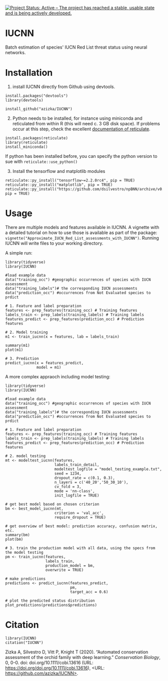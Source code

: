 [![Project Status: Active – The project has reached a stable, usable state and is being actively developed.](https://www.repostatus.org/badges/latest/active.svg)](https://www.repostatus.org/#active)

# IUCNN
Batch estimation of species' IUCN Red List threat status using neural networks.

# Installation
1. install IUCNN directly from Github using devtools. 
```{r}
install.packages("devtools")
library(devtools)

install_github("azizka/IUCNN")
```

2. Python needs to be installed, for instance using miniconda and reticulated from within R (this will need c. 3 GB disk space).
If problems occur at this step, check the excellent [documentation of reticulate](https://rstudio.github.io/reticulate/index.html).
```{r}
install.packages(reticulate)
library(reticulate)
install_miniconda()
```
If python has been installed before, you can specify the python version to sue with `reticulate::use_python()`


3. Install the tensorflow and matplotlib modules
```{r}
reticulate::py_install("tensorflow~=2.2.0rc4", pip = TRUE)
reticulate::py_install("matplotlib", pip = TRUE)
reticulate::py_install("https://github.com/dsilvestro/npBNN/archive/v0.1.8.tar.gz", pip = TRUE)
```

# Usage
There are multiple models and features available in IUCNN. A vignette with a detailed tutorial on how to use those is available as part of the package: `vignette("Approximate_IUCN_Red_List_assessments_with_IUCNN")`. Running IUCNN will write files to your working directory.

A simple run:

```{r}
library(tidyverse)
library(IUCNN)

#load example data 
data("training_occ") #geographic occurrences of species with IUCN assessment
data("training_labels")# the corresponding IUCN assessments
data("prediction_occ") #occurrences from Not Evaluated species to prdict

# 1. Feature and label preparation
features <- prep_features(training_occ) # Training features
labels_train <- prep_labels(training_labels) # Training labels
features_predict <- prep_features(prediction_occ) # Prediction features

# 2. Model training
m1 <- train_iucnn(x = features, lab = labels_train)

summary(m1)
plot(m1)

# 3. Prediction
predict_iucnn(x = features_predict,
              model = m1)
```

A more complex appraoch including model testing:

```{r}
library(tidyverse)
library(IUCNN)

#load example data 
data("training_occ") #geographic occurrences of species with IUCN assessment
data("training_labels")# the corresponding IUCN assessments
data("prediction_occ") #occurrences from Not Evaluated species to prdict

# 1. Feature and label preparation
features <- prep_features(training_occ) # Training features
labels_train <- prep_labels(training_labels) # Training labels
features_predict <- prep_features(prediction_occ) # Prediction features

# 2. model testing
mt <- modeltest_iucnn(features,
                      labels_train_detail,
                      modeltest_logfile = "model_testing_example.txt",
                      seed = 1234,
                      dropout_rate = c(0.1, 0.3),
                      n_layers = c('40_20','50_30_10'),
                      cv_fold = 3,
                      mode = 'nn-class',
                      init_logfile = TRUE)

# get best model based on chosen criterion
bm <- best_model_iucnn(mt,
                      criterion = 'val_acc',
                      require_dropout = TRUE)

# get overview of best model: prediction accuracy, confusion matrix, etc.
summary(bm)
plot(bm)

# 3. train the production model with all data, using the specs from the model testing
pm <- train_iucnn(features,
                  labels_train,
                  production_model = bm,
                  overwrite = TRUE)

# make predictions
predictions <- predict_iucnn(features_predict,
                             pm,
                             target_acc = 0.6)

# plot the predicted status distribution
plot_predictions(predictions$predictions)

```


# Citation
```{r}
library(IUCNN)
citation("IUCNN")
```

Zizka A, Silvestro D, Vitt P, Knight T (2020). “Automated conservation assessment of the orchid family with deep
learning.” _Conservation Biology_, 0, 0-0. doi: doi.org/10.1111/cobi.13616 (URL: https://doi.org/doi.org/10.1111/cobi.13616),
<URL: https://github.com/azizka/IUCNN>.
